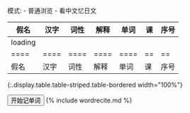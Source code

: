 <div>
模式:
- <a class="toggle-mode" data-column="0|2|3|4|5">普通浏览</a>
- <a class="toggle-mode" data-column="2|3|5|6">看中文忆日文</a>
</div>

| 假名    | 汉字 | 词性 | 解释 | 单词 | 课 | 序号 |
| ----    | ---- | ---- | ---- | ---- | -- | --   |
| loading |      |      |      |      |    |      |
| ====    | ==== | ==== | ==== | ==== | == | ==   |
| 假名    | 汉字 | 词性 | 解释 | 单词 | 课 | 序号 |
{:.display.table.table-striped.table-bordered width="100%"}

<script>
$(document).ready(function() {
  function inittable() {
    table.ajax.url('{{ site.baseurl }}/words.json' ).load(function (){
      table.column(0).nodes().to$().addClass('japan');
      table.column(1).nodes().to$().addClass('japan');
      table.column(4).nodes().to$().addClass('japan');
      table
        .order( [5, 'asc'], [6, 'asc'] )
        .draw();
    }, false);
    table.on('xhr.dt', function ( e, settings, json, xhr ) {
      json.data.forEach(function(part, index, arr) {
        arr[index][0]=japanruby(arr[index][0]);
        arr[index][4]=japanruby(arr[index][4]);
        var content = arr[index][1];
        arr[index][1] = '<a href="http://kanji.jitenon.jp/cat/search.php?getdata=' + content + '" target="_blank">' + content + '</a>';
      });
    });
  }
  setTimeout(inittable, 300);
  $('a.toggle-mode').on('click', function(e) {
    e.preventDefault();
    table.columns().visible(false);
    $.each($(this).attr('data-column').split(/\|/), function (i, cnum) {
        var column = table.column(cnum);
        column.visible(true);
    })
  });
  $('button.toggle-start').on('click', function(e) {
    e.preventDefault();
    var quizdata = table.rows({filter: 'applied'}).data()
      .map(function(p) { return { kana: p[0], kanji: p[1], explain: p[3], display: p[4], pos: p[2], rid: p[5] + '|' + p[6]}})
      .map(function(p) {
        p.kana = japanruby(p.kana);
        p.purekana = p.kana.replace(/[^\u3040-\u309f\u30a0-\u30ff]/g, "");
        p.display = japanruby(p.display);
        var desc = "<span class='japan'>" + (p.kanji == "&nbsp;" ? p.kana : p.display + "<br />" + p.kana) + "</span>";
        desc += "<span class='card-pos'>[" + p.pos + "]</span>";
        desc += "<a href='#' class='read' data-read='"+p.purekana+"'>[读]</a>";
        var tip = "<span class='card-explain'>" + p.explain + "</span>";
        tip += "<span class='card-pos'>[" + p.pos.slice(0,1) + "]</span>";
        return { tip: tip, desc: desc, read: p.purekana, rid: p.rid }});
    easyquiz.start(quizdata);
  });
});
</script>

<button class="toggle-start btn btn-primary">开始记单词</button>
{% include wordrecite.md %}
